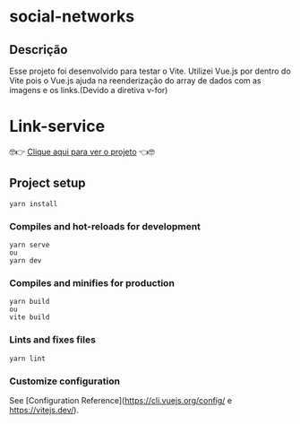 # social-networks
## Descrição
Esse projeto foi desenvolvido para testar o Vite. Utilizei Vue.js por dentro do Vite pois o Vue.js ajuda na reenderização do array de dados com as imagens e os links.(Devido a diretiva v-for)

# Link-service

🤓👉 [Clique aqui para ver o projeto](social-networks-nine.vercel.app) 👈🤓


## Project setup

```
yarn install
```

### Compiles and hot-reloads for development

```
yarn serve
ou
yarn dev
```

### Compiles and minifies for production

```
yarn build
ou
vite build
```

### Lints and fixes files

```
yarn lint
```

### Customize configuration

See [Configuration Reference](https://cli.vuejs.org/config/  e https://vitejs.dev/).
